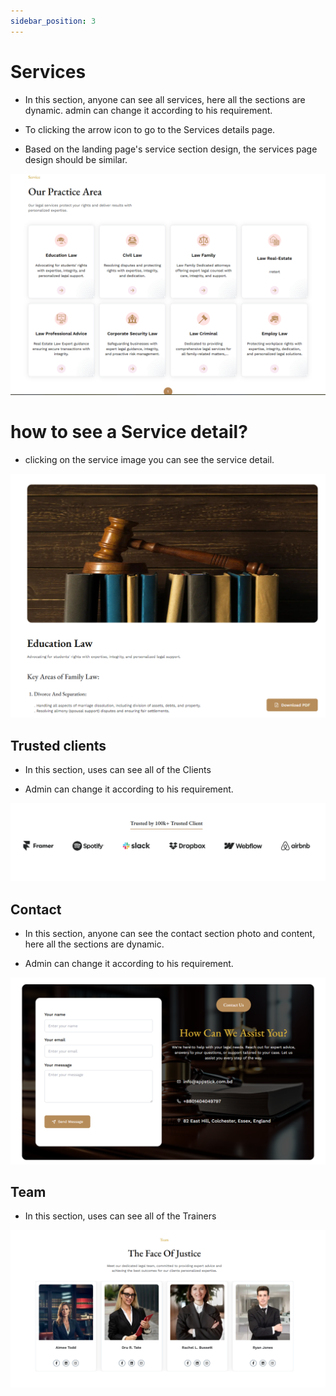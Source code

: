 ```yaml
---
sidebar_position: 3
---
```



# Services

- In this section, anyone can see all services, here all the sections are dynamic. admin can change it according to his requirement.

- To clicking the arrow icon to go to the Services details page.

- Based on the landing page's service section design, the services page design should be similar.

![services](./img/s.png)

# how to see a Service detail?

- clicking on the service image you can see the service detail.

![services](./img/s2.png)

## Trusted  clients

- In this section, uses can see all of the Clients

- Admin can change it according to his requirement.

![clients](./img/cl.png)


## Contact


- In this section, anyone can see the contact section photo and content, here all the sections are dynamic.

- Admin can change it according to his requirement.
 

![gallary](./img/c.png)


## Team

- In this section, uses can see all of the Trainers

![pricing plan](./img/t1.png)